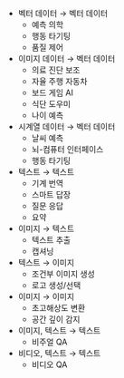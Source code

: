 - 벡터 데이터 → 벡터 데이터
    - 예측 의학
    - 행동 타기팅
    - 품질 제어
- 이미지 데이터 → 벡터 데이터
    - 의료 진단 보조
    - 자율 주행 자동차
    - 보드 게임 AI
    - 식단 도우미
    - 나이 예측
- 시계열 데이터 → 벡터 데이터
    - 날씨 예측
    - 뇌-컴퓨터 인터페이스
    - 행동 타기팅
- 텍스트 → 텍스트
    - 기계 번역
    - 스마트 답장
    - 질문 응답
    - 요약
- 이미지 → 텍스트
    - 텍스트 추출
    - 캡셔닝
- 텍스트 → 이미지
    - 조건부 이미지 생성
    - 로고 생성/선택
- 이미지 → 이미지
    - 초고해상도 변환
    - 공간 깊이 감지
- 이미지, 텍스트 → 텍스트
    - 비주얼 QA
- 비디오, 텍스트 → 텍스트
    - 비디오 QA